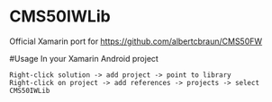 # CMS50IWLib
Official Xamarin port for https://github.com/albertcbraun/CMS50FW

#Usage
In your Xamarin Android project 
```
Right-click solution -> add project -> point to library
Right-click on project -> add references -> projects -> select CMS50IWLib 
```
